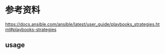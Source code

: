 # 参考资料 
https://docs.ansible.com/ansible/latest/user_guide/playbooks_strategies.html#playbooks-strategies

## usage
